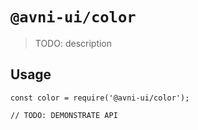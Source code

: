 # `@avni-ui/color`

> TODO: description

## Usage

```
const color = require('@avni-ui/color');

// TODO: DEMONSTRATE API
```
